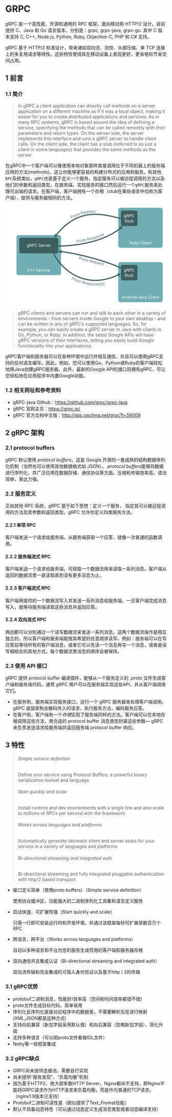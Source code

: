 # GRPC



gRPC  是一个高性能、开源和通用的 RPC 框架，面向移动和 HTTP/2 设计。目前提供 C、Java 和 Go  语言版本，分别是：grpc, grpc-java, grpc-go. 其中 C 版本支持 C, C++, Node.js, Python,  Ruby, Objective-C, PHP 和 C# 支持。

gRPC 基于 HTTP/2 标准设计，带来诸如双向流、流控、头部压缩、单 TCP 连接上的多复用请求等特性。这些特性使得其在移动设备上表现更好，更省电和节省空间占用。



## 1 前言

### 1.1 简介

> In gRPC a client application can directly call methods on a server application on a different machine as if it was a  local object, making it easier for you to create distributed  applications and services. As in many RPC systems, gRPC is based around  the idea of defining a service, specifying the methods that can be  called remotely with their parameters and return types. On the server  side, the server implements this interface and runs a gRPC server to  handle client calls. On the client side, the client has a stub (referred to as just a client in some languages) that provides the same methods  as the server.

在gRPC中一个客户端可以像使用本地对象那样直接调用位于不同机器上的服务端应用的方法(methods)。这让你能够更容易的构建分布式的应用和服务。和其他`RPC`系统类似，`gRPC`也是基于定义一个服务，指定服务可以被远程调用的方法以及他们的参数和返回类型。在服务端，实现服务的接口然后运行一个`gRPC`服务来处理可出端的请求。在客户端，客户端拥有一个存根（stub在某些语言中仅称为客户端），提供与服务器相同的方法。

![Concept Diagram](https://github.com/Humbertzhang/microservice-projects-intro/blob/master/pictures/grpc/usage.png?raw=true)

> gRPC clients and servers can run and talk to each other in a variety of  environments - from servers inside Google to your own desktop - and can  be written in any of gRPC’s supported languages. So, for example, you  can easily create a gRPC server in Java with clients in Go, Python, or  Ruby. In addition, the latest Google APIs will have gRPC versions of  their interfaces, letting you easily build Google functionality into  your applications.

gRPC客户端和服务器可以在各种环境中运行并相互通信，并且可以使用gRPC支持的任何语言编写。因此，例如，您可以使用Go，Python或Ruby的客户端轻松地用Java创建gRPC服务器。此外，最新的Google API的接口将拥有gRPC，可让您轻松地在应用程序中内置Google功能。



### 1.2 相关网址和参考资料

- gRPC-java Github：https://github.com/grpc/grpc-java
- gRPC 官网主页：https://grpc.io/
- gRPC 官方文档中文版：http://doc.oschina.net/grpc?t=58009



## 2  gRPC 架构

### 2.1 protocol buffers

gRPC 默认使用 *protocol buffers*，这是 Google 开源的一套成熟的结构数据序列化机制（当然也可以使用其他数据格式如 JSON）。 *protocol buffers*能够将数据进行序列化，并广泛应用在数据存储、通信协议等方面。压缩和传输效率高，语法简单，表达力强。



### 2.2 服务定义

正如其他 RPC 系统，gRPC 基于如下思想：定义一个服务， 指定其可以被远程调用的方法及其参数和返回类型。gRPC 允许你定义四类服务方法。

#### 2.2.1 单项 RPC

客户端发送一个请求给服务端，从服务端获取一个应答，就像一次普通的函数调用。

#### 2.2.2 服务端流式 RPC

客户端发送一个请求给服务端，可获取一个数据流用来读取一系列消息。客户端从返回的数据流里一直读取直到没有更多消息为止。

#### 2.2.3 客户端流式 RPC

客户端用提供的一个数据流写入并发送一系列消息给服务端。一旦客户端完成消息写入，就等待服务端读取这些消息并返回应答。

#### 2.2.4 双向流式  RPC

两边都可以分别通过一个读写数据流来发送一系列消息。这两个数据流操作是相互独立的，所以客户端和服务端能按其希望的任意顺序读写，例如：服务端可以在写应答前等待所有的客户端消息，或者它可以先读一个消息再写一个消息，或者是读写相结合的其他方式。每个数据流里消息的顺序会被保持。



### 2.3 使用 API 接口

gRPC 提供 protocol buffer 编译插件，能够从一个服务定义的 .proto 文件生成客户端和服务端代码。通常 gRPC 用户可以在服务端实现这些API，并从客户端调用它们。

- 在服务侧，服务端实现服务接口，运行一个 gRPC 服务器来处理客户端调用。gRPC 底层架构会解码传入的请求，执行服务方法，编码服务应答。
- 在客户侧，客户端有一个*存根*实现了服务端同样的方法。客户端可以在本地存根调用这些方法，用合适的 protocol buffer 消息类型封装这些参数— gRPC 来负责发送请求给服务端并返回服务端 protocol buffer 响应。



## 3 特性

> ###### Simple service definition
>
> Define your service using Protocol Buffers, a powerful binary serialization toolset and language
>
> ###### Start quickly and scale
>
> Install runtime and dev environments with a single line and also scale to millions of RPCs per second with the framework
>
> ###### Works across languages and platforms
>
> Automatically generate idiomatic client and server stubs for your service in a variety of languages and platforms
>
> ###### Bi-directional streaming and integrated auth
>
> Bi-directional streaming and fully integrated pluggable authentication with http/2 based transport

- 接口定义简单（使用proto buffers）（Simple service definition）

  使用协议缓冲区，功能强大的二进制序列化工具集和语言定义服务

- 启动快速，可扩展性强（Start quickly and scale）

  只需一行即可安装运行时和开发环境，并通过该框架每秒可扩展至数百万个RPC

- 跨语言，跨平台（Works across languages and platforms）

  自动以多种语言和平台为您的服务生成惯用的客户端和服务器存根

- 双向通信并且集成认证（Bi-directional streaming and integrated auth）

  双向流传输和完全集成的可插入身份验证以及基于http / 2的传输



### 3.1 gRPC优势

- protobuf二进制消息，性能好/效率高（空间和时间效率都很不错）
- proto文件生成目标代码，简单易用
- 序列化反序列化直接对应程序中的数据类，不需要解析后在进行映射(XML,JSON都是这种方式)
- 支持向前兼容（新加字段采用默认值）和向后兼容（忽略新加字段），简化升级
- 支持多种语言（可以把proto文件看做IDL文件）
- Netty等一些框架集成



### 3.2 gRPC缺点

- GRPC尚未提供连接池，需要自行实现
- 尚未提供“服务发现”、“负载均衡”机制
- 因为基于HTTP2，绝大部多数HTTP Server、Nginx都尚不支持，即Nginx不能将GRPC请求作为HTTP请求来负载均衡，而是作为普通的TCP请求。（nginx1.9版本已支持）
- Protobuf二进制可读性差（貌似提供了Text_Fromat功能）
- 默认不具备动态特性（可以通过动态定义生成消息类型或者动态编译支持）

